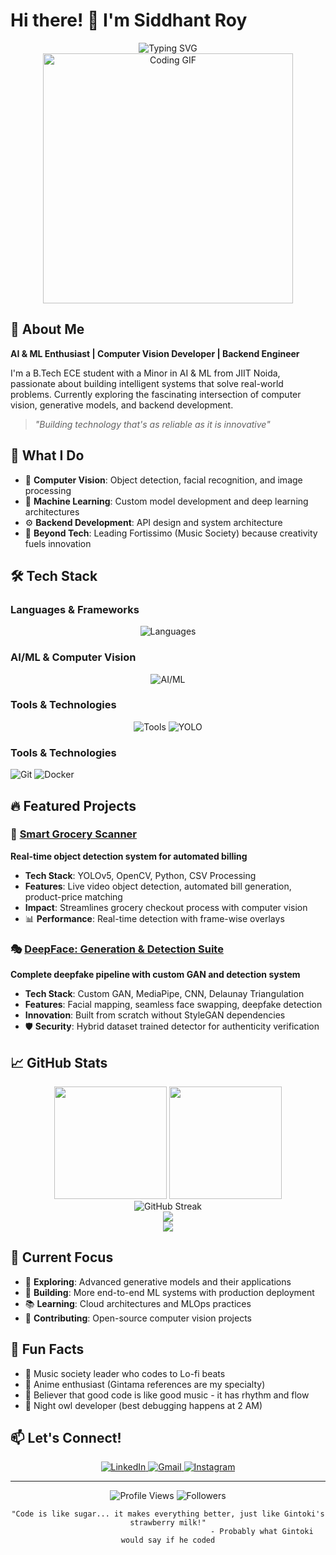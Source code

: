 # Hi there! 👋 I'm Siddhant Roy

<div align="center">
  <img src="https://readme-typing-svg.herokuapp.com?font=Fira+Code&weight=600&size=28&pause=1000&color=58A6FF&center=true&vCenter=true&width=600&lines=AI+%26+ML+Enthusiast+%F0%9F%A4%96;Computer+Vision+Developer+%F0%9F%91%81%EF%B8%8F;Backend+Engineer+%E2%9A%99%EF%B8%8F;Gintama+Fan+%F0%9F%8D%9C" alt="Typing SVG" />
</div>

<div align="center">
  <img src="https://media.giphy.com/media/qgQUggAC3Pfv687qPC/giphy.gif" width="400" alt="Coding GIF"/>
</div>

## 🚀 About Me

**AI & ML Enthusiast | Computer Vision Developer | Backend Engineer**

I'm a B.Tech ECE student with a Minor in AI & ML from JIIT Noida, passionate about building intelligent systems that solve real-world problems. Currently exploring the fascinating intersection of computer vision, generative models, and backend development.

> *"Building technology that's as reliable as it is innovative"*

## 🎯 What I Do

- 🤖 **Computer Vision**: Object detection, facial recognition, and image processing
- 🧠 **Machine Learning**: Custom model development and deep learning architectures
- ⚙️ **Backend Development**: API design and system architecture
- 🎵 **Beyond Tech**: Leading Fortissimo (Music Society) because creativity fuels innovation

## 🛠️ Tech Stack

### Languages & Frameworks
<div align="center">
  <img src="https://skillicons.dev/icons?i=python,js,cpp" alt="Languages" />
</div>

### AI/ML & Computer Vision
<div align="center">
  <img src="https://skillicons.dev/icons?i=tensorflow,pytorch,opencv" alt="AI/ML" />
</div>

### Tools & Technologies
<div align="center">
  <img src="https://skillicons.dev/icons?i=git,docker" alt="Tools" />
  <img src="https://img.shields.io/badge/YOLO-00D4AA?style=for-the-badge&logo=data:image/svg+xml;base64,PHN2ZyB3aWR0aD0iMjQiIGhlaWdodD0iMjQiIHZpZXdCb3g9IjAgMCAyNCAyNCIgZmlsbD0ibm9uZSIgeG1sbnM9Imh0dHA6Ly93d3cudzMub3JnLzIwMDAvc3ZnIj4KPHBhdGggZD0iTTEyIDJMMjIgOFYxNkwxMiAyMkwyIDEyVjhMMTIgMloiIGZpbGw9IndoaXRlIi8+CjxwYXRoIGQ9Ik0xMiA4TDE4IDEyTDEyIDE2TDYgMTJMMTIgOFoiIGZpbGw9IiMwMEQ0QUEiLz4KPHN2Zz4=&logoColor=white" alt="YOLO" />
</div>

### Tools & Technologies
![Git](https://img.shields.io/badge/Git-F05032?style=for-the-badge&logo=git&logoColor=white)
![Docker](https://img.shields.io/badge/Docker-2496ED?style=for-the-badge&logo=docker&logoColor=white)


## 🔥 Featured Projects

### 🛒 [Smart Grocery Scanner](link-to-repo)
**Real-time object detection system for automated billing**
- **Tech Stack**: YOLOv5, OpenCV, Python, CSV Processing
- **Features**: Live video object detection, automated bill generation, product-price matching
- **Impact**: Streamlines grocery checkout process with computer vision
- 📊 **Performance**: Real-time detection with frame-wise overlays

### 🎭 [DeepFace: Generation & Detection Suite](link-to-repo)
**Complete deepfake pipeline with custom GAN and detection system**
- **Tech Stack**: Custom GAN, MediaPipe, CNN, Delaunay Triangulation
- **Features**: Facial mapping, seamless face swapping, deepfake detection
- **Innovation**: Built from scratch without StyleGAN dependencies
- 🛡️ **Security**: Hybrid dataset trained detector for authenticity verification

## 📈 GitHub Stats

<div align="center">
  
  <!-- Main Stats Row -->
  <img height="180em" src="https://github-readme-stats.vercel.app/api?username=roy-sid&show_icons=true&theme=tokyonight&hide_border=true&count_private=true&include_all_commits=true" />
  <img height="180em" src="https://github-readme-stats.vercel.app/api/top-langs/?username=roy-sid&layout=compact&theme=tokyonight&hide_border=true&langs_count=8" />
  
</div>

<div align="center">
  
  <!-- Streak Stats -->
  <img src="https://github-readme-streak-stats.herokuapp.com/?user=roy-sid&theme=tokyonight&hide_border=true&date_format=M%20j%5B%2C%20Y%5D" alt="GitHub Streak" />
  
</div>

<div align="center">
  
  <!-- Activity Graph -->
  <img src="https://github-readme-activity-graph.vercel.app/graph?username=roy-sid&theme=tokyo-night&hide_border=true&area=true" />
  
</div>

<div align="center">
  <img src="https://quotes-github-readme.vercel.app/api?type=horizontal&theme=tokyonight&quote=Writing%20code%20is%20like%20Gintoki's%20way%20of%20life%20-%20unpredictable,%20occasionally%20brilliant,%20and%20somehow%20it%20all%20works%20out%20in%20the%20end.&author=Siddhant%20Roy" />
</div>

## 🎯 Current Focus

- 🔬 **Exploring**: Advanced generative models and their applications
- 🚀 **Building**: More end-to-end ML systems with production deployment
- 📚 **Learning**: Cloud architectures and MLOps practices
- 🤝 **Contributing**: Open-source computer vision projects

## 🌟 Fun Facts

- 🎼 Music society leader who codes to Lo-fi beats
- 🍜 Anime enthusiast (Gintama references are my specialty)
- 🎯 Believer that good code is like good music - it has rhythm and flow
- 🌙 Night owl developer (best debugging happens at 2 AM)

## 📫 Let's Connect!

<div align="center">
  <a href="https://www.linkedin.com/in/siddhant-roy-6602b0213/">
    <img src="https://img.shields.io/badge/-LinkedIn-0A66C2?style=for-the-badge&logo=linkedin&logoColor=white&logoWidth=20" alt="LinkedIn" />
  </a>
  <a href="mailto:roysiddhant2003@gmail.com">
    <img src="https://img.shields.io/badge/-Gmail-EA4335?style=for-the-badge&logo=gmail&logoColor=white&logoWidth=20" alt="Gmail" />
  </a>
  <a href="https://www.instagram.com/siddhant_roy_/">
    <img src="https://img.shields.io/badge/-Instagram-E4405F?style=for-the-badge&logo=instagram&logoColor=white&logoWidth=20" alt="Instagram" />
  </a>
</div>

---

<div align="center">
  <img src="https://komarev.com/ghpvc/?username=roy-sid&color=58A6FF&style=for-the-badge&label=Profile+Views" alt="Profile Views" />
  <img src="https://img.shields.io/github/followers/roy-sid?color=58A6FF&style=for-the-badge&label=Followers" alt="Followers" />
</div>

<div align="center">
  
```
"Code is like sugar... it makes everything better, just like Gintoki's strawberry milk!"
                                          - Probably what Gintoki would say if he coded
```
  
</div>
